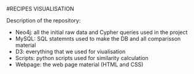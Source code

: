 #RECIPES VISUALISATION

Description of the repository:
  - Neo4j: all the initial raw data and Cypher queries used in the project
  - MySQL: SQL statemnts used to make the DB and all comparisson material
  - D3: everything that we used for viualisation
  - Scripts: python scripts used for similarity calculation
  - Webpage: the web page material (HTML and CSS)

